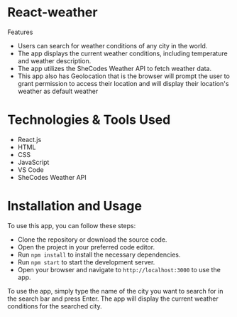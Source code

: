 # React-weather
Features
- Users can search for weather conditions of any city in the world.
- The app displays the current weather conditions, including temperature and weather description.
- The app utilizes the SheCodes Weather API to fetch weather data.
- This app also has Geolocation that is the browser will prompt the user to grant permission to access their location and will display their location's weather as default weather


# Technologies & Tools Used
- React.js
- HTML
- CSS
- JavaScript
- VS Code
- SheCodes Weather API

# Installation and Usage
To use this app, you can follow these steps:

- Clone the repository or download the source code.
- Open the project in your preferred code editor.
- Run  `npm install` to install the necessary dependencies.
- Run `npm start` to start the development server.
- Open your browser and navigate to `http://localhost:3000` to use the app.

To use the app, simply type the name of the city you want to search for in the search bar and press Enter. The app will display the current weather conditions for the searched city.
